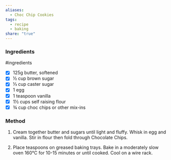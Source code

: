 ```yaml
---
aliases:
  - Choc Chip Cookies
tags:
  - recipe
  - baking
share: "true"
---
```


### Ingredients
#ingredients 
- [x] 125g butter, softened
- [x] ½ cup brown sugar
- [x] ⅓ cup caster sugar
- [x] 1 egg
- [x] 1 teaspoon vanilla
- [x] 1½ cups self raising flour
- [x] ¾ cup choc chips or other mix-ins

### **Method**

1. Cream together butter and sugars until light and fluffy. Whisk in egg and vanilla. Stir in flour then fold through Chocolate Chips.

2. Place teaspoons on greased baking trays. Bake in a moderately slow oven 160°C for 10-15 minutes or until cooked. Cool on a wire rack.